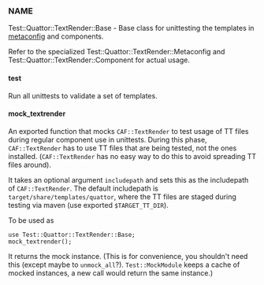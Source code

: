 
### NAME

Test::Quattor::TextRender::Base - Base class for unittesting
the templates in [metaconfig](../components/metaconfig.md) and components.

Refer to the specialized Test::Quattor::TextRender::Metaconfig and
Test::Quattor::TextRender::Component for actual usage.

#### test

Run all unittests to validate a set of templates.

#### mock\_textrender

An exported function that mocks `CAF::TextRender`
to test usage of TT files during regular component use
in unittests. During this phase, `CAF::TextRender` has to use
TT files that are being tested, not the ones installed.
(`CAF::TextRender` has no easy way to do this to
avoid spreading TT files around).

It takes an optional argument `includepath` and sets this
as the includepath of `CAF::TextRender`. The default includepath
is `target/share/templates/quattor`, where the TT files are
staged during testing via maven (use exported `$TARGET_TT_DIR`).

To be used as

    use Test::Quattor::TextRender::Base;
    mock_textrender();

It returns the mock instance. (This is for convenience, you shouldn't
need this (except maybe to `unmock_all`?). `Test::MockModule`
keeps a cache of mocked instances, a new call would return the same
instance.)
